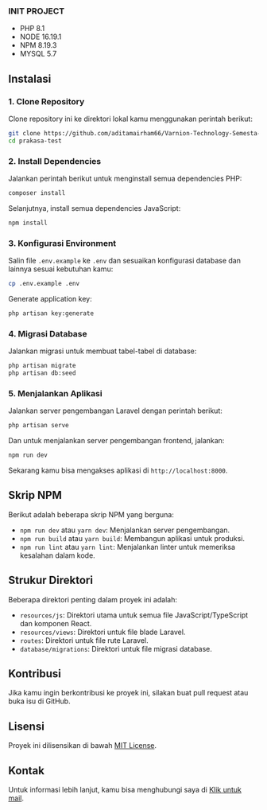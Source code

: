 ### INIT PROJECT
- PHP 8.1
- NODE 16.19.1
- NPM 8.19.3
- MYSQL 5.7

## Instalasi

### 1. Clone Repository
Clone repository ini ke direktori lokal kamu menggunakan perintah berikut:

```bash
git clone https://github.com/aditamairham66/Varnion-Technology-Semesta-Test.git
cd prakasa-test
```

### 2. Install Dependencies
Jalankan perintah berikut untuk menginstall semua dependencies PHP:

```bash
composer install
```

Selanjutnya, install semua dependencies JavaScript:

```bash
npm install
```

### 3. Konfigurasi Environment
Salin file `.env.example` ke `.env` dan sesuaikan konfigurasi database dan lainnya sesuai kebutuhan kamu:

```bash
cp .env.example .env
```

Generate application key:

```bash
php artisan key:generate
```

### 4. Migrasi Database
Jalankan migrasi untuk membuat tabel-tabel di database:

```bash
php artisan migrate
php artisan db:seed
```

### 5. Menjalankan Aplikasi
Jalankan server pengembangan Laravel dengan perintah berikut:

```bash
php artisan serve
```

Dan untuk menjalankan server pengembangan frontend, jalankan:

```bash
npm run dev
```

Sekarang kamu bisa mengakses aplikasi di `http://localhost:8000`.

## Skrip NPM
Berikut adalah beberapa skrip NPM yang berguna:

- `npm run dev` atau `yarn dev`: Menjalankan server pengembangan.
- `npm run build` atau `yarn build`: Membangun aplikasi untuk produksi.
- `npm run lint` atau `yarn lint`: Menjalankan linter untuk memeriksa kesalahan dalam kode.

## Strukur Direktori
Beberapa direktori penting dalam proyek ini adalah:

- `resources/js`: Direktori utama untuk semua file JavaScript/TypeScript dan komponen React.
- `resources/views`: Direktori untuk file blade Laravel.
- `routes`: Direktori untuk file rute Laravel.
- `database/migrations`: Direktori untuk file migrasi database.

## Kontribusi
Jika kamu ingin berkontribusi ke proyek ini, silakan buat pull request atau buka isu di GitHub.

## Lisensi
Proyek ini dilisensikan di bawah [MIT License](LICENSE).

## Kontak
Untuk informasi lebih lanjut, kamu bisa menghubungi saya di [Klik untuk mail](mailto:aditamairham66@gmail.com).